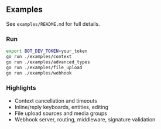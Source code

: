 ## Examples

See `examples/README.md` for full details.

### Run

```bash
export BOT_DEV_TOKEN=your_token
go run ./examples/context
go run ./examples/advanced_types
go run ./examples/file_upload
go run ./examples/webhook
```

### Highlights

- Context cancellation and timeouts
- Inline/reply keyboards, entities, editing
- File upload sources and media groups
- Webhook server, routing, middleware, signature validation


